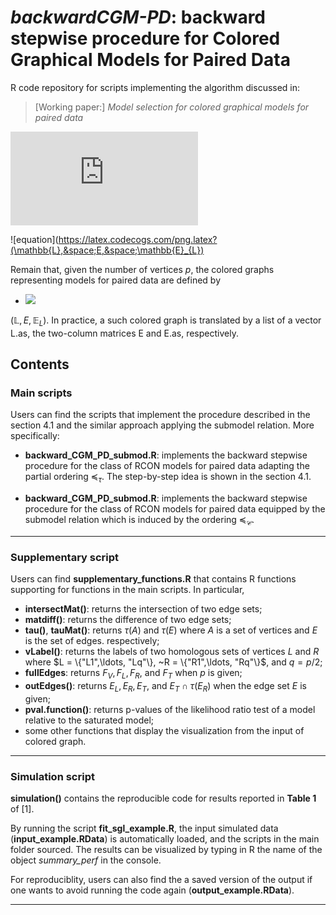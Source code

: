 # *backwardCGM-PD*: **backward** stepwise procedure for **C**olored **G**raphical **M**odels for **P**aired **D**ata

R code repository for scripts implementing the algorithm discussed in:
> [Working paper:] *Model selection for colored graphical models for paired data*

![](https://latex.codecogs.com/svg.latex?y%3Dx%5E2)

![equation](https://latex.codecogs.com/png.latex?(\mathbb{L},&space;E,&space;\mathbb{E}_{L})

Remain that, given the number of vertices $p$, the colored graphs representing models for paired data are defined by
- <img src="https://latex.codecogs.com/gif.latex? (\mathbb{L}, E, \mathbb{E}_{L}) " />
 $(\mathbb{L}, E, \mathbb{E}_{L})$. In practice, a such colored graph is translated by a list of a vector L.as, the two-column matrices E and E.as, respectively.

## Contents

### Main scripts
Users can find the scripts that implement the procedure described in the section 4.1 and the similar approach applying the submodel relation.
More specifically:

- **backward_CGM_PD_submod.R**: implements the backward stepwise procedure for the class of RCON models for paired data adapting the partial ordering $\preceq_{\tau}$. The step-by-step idea is shown in the section 4.1.

- **backward_CGM_PD_submod.R**: implements the backward stepwise procedure for the class of RCON models for paired data equipped by the submodel relation which is induced by the ordering $\preceq_{\mathcal{C}}$.

---

### Supplementary script
Users can find **supplementary_functions.R** that contains R functions supporting for functions in the main scripts. In particular,

- **intersectMat()**: returns the intersection of two edge sets;
- **matdiff()**: returns the difference of two edge sets;
- **tau()**, **tauMat()**: returns $\tau(A)$ and $\tau(E)$ where $A$ is a set of vertices and $E$ is the set of edges. respectively;
- **vLabel()**: returns the labels of two homologous sets of vertices $L$ and $R$ where $L = \{"L1",\ldots, "Lq"\}, ~R = \{"R1",\ldots, "Rq"\}$, and $q = p/2$;
- **fullEdges**: returns $F_{V}, F_{L}, F_{R}$, and $F_{T}$ when $p$ is given;
- **outEdges()**: returns $E_{L}, E_{R}, E_{T}$, and $E_{T} \cap \tau(E_{R})$ when the edge set $E$ is given;
- **pval.function()**: returns p-values of the likelihood ratio test of a model relative to the saturated model;
- some other functions that display the visualization from the input of colored graph.


---


### Simulation script
**simulation()** contains the reproducible code for results reported in **Table 1** of [1].

By running the script **fit_sgl_example.R**, the input simulated data (**input_example.RData**) is automatically loaded, and the scripts in the main folder sourced. The results can be visualized by typing in R the name of the object *summary_perf* in the console.

For reproduciblity, users can also find the a saved version of the output if one wants to avoid running the code again (**output_example.RData**).

---
